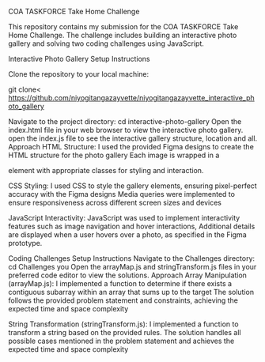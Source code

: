 COA TASKFORCE Take Home Challenge

This repository contains my submission for the COA TASKFORCE Take Home Challenge. 
The challenge includes building an interactive photo gallery and solving two coding challenges using JavaScript.

Interactive Photo Gallery
Setup Instructions

Clone the repository to your local machine:

git clone< https://github.com/niyogitangazayvette/niyogitangazayvette_interactive_photo_gallery

Navigate to the project directory:
cd interactive-photo-gallery
Open the index.html file in your web browser to view the interactive photo gallery.
open the index.js file to see the interactive gallery structure, location and all.
Approach
HTML Structure: I used  the provided Figma designs to create the HTML structure for the photo gallery Each image  is wrapped in a <div> element with appropriate classes for styling and interaction.

CSS Styling: I used CSS to style the gallery elements, ensuring pixel-perfect accuracy with the Figma designs Media queries were implemented to ensure responsiveness across different screen sizes and devices

JavaScript Interactivity: JavaScript was used to implement interactivity features such as image  navigation and hover interactions, Additional details are displayed when a user hovers over a photo, as specified in the Figma prototype.

Coding Challenges
Setup Instructions
Navigate to the Challenges directory:
cd Challenges
you Open the arrayMap.js and stringTransform.js files in your preferred code editor to view the solutions.
Approach
Array Manipulation (arrayMap.js): I implemented a function to determine if there exists a contiguous subarray within an array that sums up to the target The solution follows the provided problem statement and constraints, achieving the expected time and space complexity

String Transformation (stringTransform.js): I implemented a function to transform a string based on the provided rules. The solution handles all possible cases mentioned in the problem statement and achieves the expected time and space complexity
